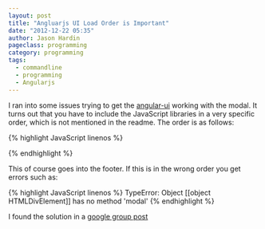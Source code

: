 ```yaml
---
layout: post
title: "Angluarjs UI Load Order is Important"
date: "2012-12-22 05:35"
author: Jason Hardin
pageclass: programming
category: programming
tags:
  - commandline
  - programming
  - Angularjs
---
```


I ran into some issues trying to get the [angular-ui](http://angular-ui.github.com/) working with the modal. It turns out that you have to include the JavaScript libraries in a very specific order, which is not mentioned in the readme. The order is as follows:

{% highlight JavaScript linenos %}
<script src="http://code.jquery.com/jquery-latest.js"></script>
<script src="http://code.jquery.com/ui/1.9.2/jquery-ui.js"></script>
<script src="http://twitter.github.com/bootstrap/assets/js/bootstrap-modal.js"></script>
<script src="lib/angular/angular.js"></script>
<script src="lib/angular/angular-ui.min.js"></script>
{% endhighlight %}

This of course goes into the footer. If this is in the wrong order you get errors such as:

{% highlight JavaScript linenos %}
TypeError: Object [[object HTMLDivElement]] has no method 'modal'
{% endhighlight %}

I found the solution in a [google group post](https://groups.google.com/forum/#!msg/angular-ui/X-ySH3dlKHE/CRUI3xthozIJ)
